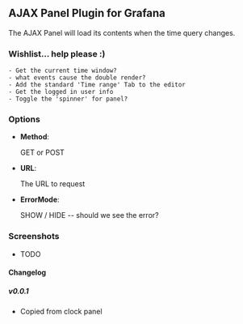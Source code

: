 ## AJAX Panel Plugin for Grafana

The AJAX Panel will load its contents when the time query changes.


### Wishlist... help please :)

	- Get the current time window?
	- what events cause the double render?
	- Add the standard 'Time range' Tab to the editor
	- Get the logged in user info
	- Toggle the 'spinner' for panel?


### Options

- **Method**:

  GET or POST

- **URL**:

  The URL to request


- **ErrorMode**:

  SHOW / HIDE -- should we see the error?


### Screenshots

- TODO

#### Changelog

##### v0.0.1

- Copied from clock panel